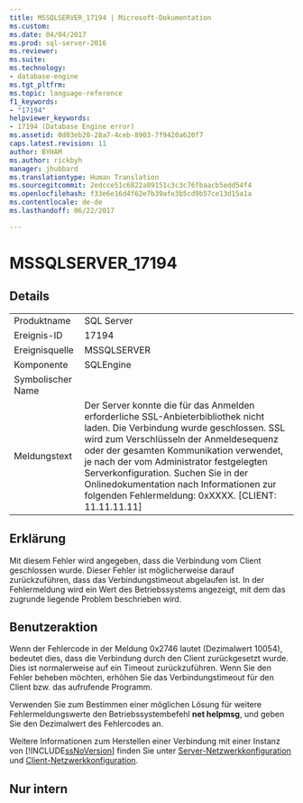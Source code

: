```yaml
---
title: MSSQLSERVER_17194 | Microsoft-Dokumentation
ms.custom: 
ms.date: 04/04/2017
ms.prod: sql-server-2016
ms.reviewer: 
ms.suite: 
ms.technology:
- database-engine
ms.tgt_pltfrm: 
ms.topic: language-reference
f1_keywords:
- "17194"
helpviewer_keywords:
- 17194 (Database Engine error)
ms.assetid: 0d03eb20-28a7-4ceb-8903-7f9420a620f7
caps.latest.revision: 11
author: BYHAM
ms.author: rickbyh
manager: jhubbard
ms.translationtype: Human Translation
ms.sourcegitcommit: 2edcce51c6822a89151c3c3c76fbaacb5edd54f4
ms.openlocfilehash: f33e6e16d4f62e7b39afe3b5cd9b57ce13d15a1a
ms.contentlocale: de-de
ms.lasthandoff: 06/22/2017

---
```

# <a name="mssqlserver17194"></a>MSSQLSERVER_17194
  
## <a name="details"></a>Details  
  
|||  
|-|-|  
|Produktname|SQL Server|  
|Ereignis-ID|17194|  
|Ereignisquelle|MSSQLSERVER|  
|Komponente|SQLEngine|  
|Symbolischer Name||  
|Meldungstext|Der Server konnte die für das Anmelden erforderliche SSL-Anbieterbibliothek nicht laden. Die Verbindung wurde geschlossen. SSL wird zum Verschlüsseln der Anmeldesequenz oder der gesamten Kommunikation verwendet, je nach der vom Administrator festgelegten Serverkonfiguration. Suchen Sie in der Onlinedokumentation nach Informationen zur folgenden Fehlermeldung: 0xXXXX. [CLIENT: 11.11.11.11]|  
  
## <a name="explanation"></a>Erklärung  
Mit diesem Fehler wird angegeben, dass die Verbindung vom Client geschlossen wurde. Dieser Fehler ist möglicherweise darauf zurückzuführen, dass das Verbindungstimeout abgelaufen ist. In der Fehlermeldung wird ein Wert des Betriebssystems angezeigt, mit dem das zugrunde liegende Problem beschrieben wird.  
  
## <a name="user-action"></a>Benutzeraktion  
Wenn der Fehlercode in der Meldung 0x2746 lautet (Dezimalwert 10054), bedeutet dies, dass die Verbindung durch den Client zurückgesetzt wurde. Dies ist normalerweise auf ein Timeout zurückzuführen. Wenn Sie den Fehler beheben möchten, erhöhen Sie das Verbindungstimeout für den Client bzw. das aufrufende Programm.  
  
Verwenden Sie zum Bestimmen einer möglichen Lösung für weitere Fehlermeldungswerte den Betriebssystembefehl **net helpmsg**, und geben Sie den Dezimalwert des Fehlercodes an.  
  
Weitere Informationen zum Herstellen einer Verbindung mit einer Instanz von [!INCLUDE[ssNoVersion](../../includes/ssnoversion-md.md)] finden Sie unter [Server-Netzwerkkonfiguration](~/database-engine/configure-windows/server-network-configuration.md) und [Client-Netzwerkkonfiguration](~/database-engine/configure-windows/client-network-configuration.md).  
  
## <a name="internal-only"></a>Nur intern  

